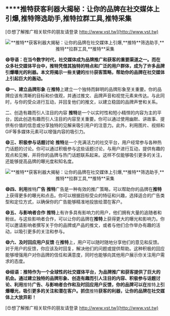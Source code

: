## ****推特**获客利器大揭秘：让你的品牌在社交媒体上引爆,**推特**筛选助手,**推特**拉群工具,**推特**采集**

[😍想了解推广相关软件的朋友请登录 http://www.vst.tw](http://www.vst.tw)

 <center><img src="https://vst.tw/MP4/tuiguang/png/4.png" alt="**推特**获客利器大揭秘：让你的品牌在社交媒体上引爆,**推特**筛选助手,**推特**拉群工具,**推特**采集"></center>

**😄导语：在当今数字时代，社交媒体成为品牌推广和获客的重要渠道之一。而在众多社交媒体平台中，**推特**凭借其独特的特点和广泛的用户群体，成为了许多品牌引爆曝光的利器。本文将揭示一些关键的**推特**获客策略，帮助你的品牌在社交媒体上引起巨大的轰动。**

**😄一、建立品牌形象**
在**推特**上建立一个独特而鲜明的品牌形象至关重要。你的品牌应该有清晰的目标和价值观，并通过推文、品牌声音和视觉元素来传达。与此同时，与你的受众进行互动，并回复他们的推文，以建立稳固的品牌声誉和关系。

二、创造有趣而引人注目的内容
**推特**是一个以实时性和短小精悍的内容为主的平台，因此创造有趣而引人注目的内容至关重要。你可以通过使用幽默、讲故事、提供有价值的信息或分享独特的见解来吸引用户的注意力。此外，利用图片、视频和GIF等多媒体元素可以增强内容的吸引力。

**😄三、积极参与话题讨论**
**推特**是一个充满活力的社交平台，用户经常参与各种热门话题的讨论。你可以通过积极参与这些话题讨论，与用户进行互动，提供有趣的观点和见解，并将你的品牌与热门话题联系起来。这样不仅能够吸引更多的关注，还能够提高品牌的曝光度和知名度。

 <center><img src="https://vst.tw/MP4/tuiguang/png/2.png" alt="**推特**获客利器大揭秘：让你的品牌在社交媒体上引爆,**推特**筛选助手,**推特**拉群工具,**推特**采集"></center>

**😄四、利用**推特**广告**
**推特**广告是一种有效的推广策略，可以帮助你的品牌在**推特**上获得更多的曝光和点击。你可以根据目标受众的特征和兴趣，选择适合的广告类型和定位方式，以确保你的广告能够精准地投放给潜在客户。

**😄五、与影响者合作**
**推特**上有许多具有影响力的用户，他们拥有大量的追随者和粉丝。与这些影响者合作，可以让你的品牌在**推特**上获得更大的曝光和影响力。你可以邀请影响者撰写关于你的品牌或产品的推文，或者与他们合作举办有趣的活动，以吸引更多的关注和参与。

**😄六、及时回应用户反馈**
在**推特**上，用户可以随时随地分享他们的意见和反馈。对于用户的反馈，你应该及时回复，解决他们的问题或提供帮助。这种积极的回应能够增强用户对你品牌的信任和满意度，同时也能够向其他用户展示你关注用户需求的态度。

**😄结语：**推特**作为一个全球性的社交媒体平台，为品牌推广和获客提供了巨大的机会。通过建立独特的品牌形象、创造有趣而引人注目的内容、积极参与话题讨论、利用**推特**广告、与影响者合作和及时回应用户反馈，你的品牌可以在**推特**上引爆曝光，吸引更多的关注和潜在客户。抓住**推特**获客的利器，让你的品牌在社交媒体上大放异彩！**

[😍想了解推广相关软件的朋友请登录 http://www.vst.tw](http://www.vst.tw)



